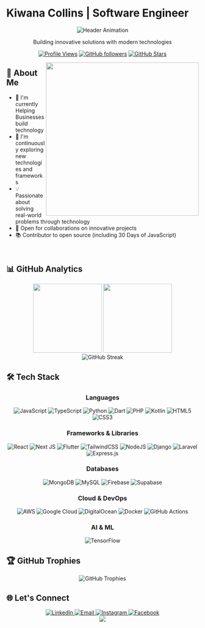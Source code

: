 # Kiwana Collins | Software Engineer

<div align="center">
  
  ![Header Animation](https://readme-typing-svg.herokuapp.com/?lines=Welcome+to+my+GitHub!;I'm+Kiwana+Collins;Software+Developer;AI+Enthusiast;Problem+Solver&font=Fira%20Code&center=true&width=380&height=50&duration=4000&pause=1000)

  <p>Building innovative solutions with modern technologies</p>
  
  [![Profile Views](https://komarev.com/ghpvc/?username=kiwanacollins&style=for-the-badge&color=brightgreen)](https://github.com/kiwanacollins)
  [![GitHub followers](https://img.shields.io/github/followers/kiwanacollins?logo=GitHub&style=for-the-badge)](https://github.com/kiwanacollins)
  [![GitHub Stars](https://img.shields.io/github/stars/kiwanacollins?logo=github&style=for-the-badge)](https://github.com/kiwanacollins)
  
</div>

<img align="right" width="400" src="https://media.giphy.com/media/qgQUggAC3Pfv687qPC/giphy.gif" />

## 💫 About Me

- 🔭 I'm currently Helping Businesses build technology
- 🌱 I'm continuously exploring new technologies and frameworks
- 💡 Passionate about solving real-world problems through technology
- 🤝 Open for collaborations on innovative projects
- 📚 Contributor to open source (including 30 Days of JavaScript)

<br>


## 📊 GitHub Analytics

<div align="center">
  <img height="180em" src="https://github-readme-stats.vercel.app/api?username=kiwanacollins&show_icons=true&theme=radical&include_all_commits=true&count_private=true" />
  <img height="180em" src="https://github-readme-stats.vercel.app/api/top-langs/?username=kiwanacollins&layout=compact&langs_count=7&theme=radical" />
</div>

<div align="center">
  <img src="https://nirzak-streak-stats.vercel.app/?user=kiwanacollins&theme=radical&hide_border=false" alt="GitHub Streak" />
</div>

## 🛠️ Tech Stack

<div align="center">
  
  ### Languages
  ![JavaScript](https://img.shields.io/badge/javascript-%23323330.svg?style=for-the-badge&logo=javascript&logoColor=%23F7DF1E)
  ![TypeScript](https://img.shields.io/badge/typescript-%23007ACC.svg?style=for-the-badge&logo=typescript&logoColor=white)
  ![Python](https://img.shields.io/badge/python-3670A0?style=for-the-badge&logo=python&logoColor=ffdd54)
  ![Dart](https://img.shields.io/badge/dart-%230175C2.svg?style=for-the-badge&logo=dart&logoColor=white)
  ![PHP](https://img.shields.io/badge/php-%23777BB4.svg?style=for-the-badge&logo=php&logoColor=white)
  ![Kotlin](https://img.shields.io/badge/kotlin-%237F52FF.svg?style=for-the-badge&logo=kotlin&logoColor=white)
  ![HTML5](https://img.shields.io/badge/html5-%23E34F26.svg?style=for-the-badge&logo=html5&logoColor=white)
  ![CSS3](https://img.shields.io/badge/css3-%231572B6.svg?style=for-the-badge&logo=css3&logoColor=white)
  
  ### Frameworks & Libraries
  ![React](https://img.shields.io/badge/react-%2320232a.svg?style=for-the-badge&logo=react&logoColor=%2361DAFB)
  ![Next JS](https://img.shields.io/badge/Next-black?style=for-the-badge&logo=next.js&logoColor=white)
  ![Flutter](https://img.shields.io/badge/Flutter-%2302569B.svg?style=for-the-badge&logo=Flutter&logoColor=white)
  ![TailwindCSS](https://img.shields.io/badge/tailwindcss-%2338B2AC.svg?style=for-the-badge&logo=tailwind-css&logoColor=white)
  ![NodeJS](https://img.shields.io/badge/node.js-6DA55F?style=for-the-badge&logo=node.js&logoColor=white)
  ![Django](https://img.shields.io/badge/django-%23092E20.svg?style=for-the-badge&logo=django&logoColor=white)
  ![Laravel](https://img.shields.io/badge/laravel-%23FF2D20.svg?style=for-the-badge&logo=laravel&logoColor=white)
  ![Express.js](https://img.shields.io/badge/express.js-%23404d59.svg?style=for-the-badge&logo=express&logoColor=%2361DAFB)
  
  ### Databases
  ![MongoDB](https://img.shields.io/badge/MongoDB-%234ea94b.svg?style=for-the-badge&logo=mongodb&logoColor=white)
  ![MySQL](https://img.shields.io/badge/mysql-4479A1.svg?style=for-the-badge&logo=mysql&logoColor=white)
  ![Firebase](https://img.shields.io/badge/firebase-a08021?style=for-the-badge&logo=firebase&logoColor=ffcd34)
  ![Supabase](https://img.shields.io/badge/Supabase-3ECF8E?style=for-the-badge&logo=supabase&logoColor=white)
  
  ### Cloud & DevOps
  ![AWS](https://img.shields.io/badge/AWS-%23FF9900.svg?style=for-the-badge&logo=amazon-aws&logoColor=white)
  ![Google Cloud](https://img.shields.io/badge/GoogleCloud-%234285F4.svg?style=for-the-badge&logo=google-cloud&logoColor=white)
  ![DigitalOcean](https://img.shields.io/badge/DigitalOcean-%230167ff.svg?style=for-the-badge&logo=digitalOcean&logoColor=white)
  ![Docker](https://img.shields.io/badge/docker-%230db7ed.svg?style=for-the-badge&logo=docker&logoColor=white)
  ![GitHub Actions](https://img.shields.io/badge/github%20actions-%232671E5.svg?style=for-the-badge&logo=githubactions&logoColor=white)
  
  ### AI & ML
  ![TensorFlow](https://img.shields.io/badge/TensorFlow-%23FF6F00.svg?style=for-the-badge&logo=TensorFlow&logoColor=white)
  
</div>

## 🏆 GitHub Trophies

<div align="center">
  <img src="https://github-profile-trophy.vercel.app/?username=kiwanacollins&theme=radical&row=1&column=7" alt="GitHub Trophies" />
</div>

## 🌐 Let's Connect

<div align="center">
  <a href="https://linkedin.com/in/kiwanacollins">
    <img src="https://img.shields.io/badge/LinkedIn-%230077B5.svg?style=for-the-badge&logo=linkedin&logoColor=white" alt="LinkedIn" />
  </a>
  <a href="mailto:kiwanacollinskiwana@gmail.com">
    <img src="https://img.shields.io/badge/Email-D14836?style=for-the-badge&logo=gmail&logoColor=white" alt="Email" />
  </a>
  <a href="https://instagram.com/kiwanacollins">
    <img src="https://img.shields.io/badge/Instagram-%23E4405F.svg?style=for-the-badge&logo=Instagram&logoColor=white" alt="Instagram" />
  </a>
  <a href="https://facebook.com/kiwanacollins">
    <img src="https://img.shields.io/badge/Facebook-%231877F2.svg?style=for-the-badge&logo=Facebook&logoColor=white" alt="Facebook" />
  </a>
</div>

<div align="center">
  
  
  
</div>

<div align="center">
  <img src="https://capsule-render.vercel.app/api?type=waving&color=gradient&height=120&section=footer" />
</div>
